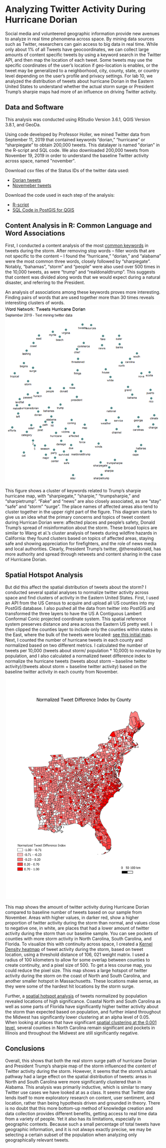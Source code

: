 # Analyzing Twitter Activity During Hurricane Dorian

Social media and volunteered geographic information provide new avenues to analyze in real time phenomena across space. By mining data sources such as Twitter, researchers can gain access to big data in real time. While only about 1% of all Tweets have geocoordinates, we can collect large amounts of content specific tweets by using a keyword search in the Twitter API, and then map the location of each tweet. Some tweets may use the specific coordinates of the user’s location if geo-location is enables, or the tweet may be generalized to a neighborhood, city, county, state, or country level depending on the user’s profile and privacy settings. For lab 10, we analyzed the distribution of tweets about hurricane Dorian in the Eastern United States to understand whether the actual storm surge or President Trump’s sharpie maps had more of an influence on driving Twitter activity. 

## Data and Software
This analysis was conducted using RStudio Version 3.6.1, QGIS Version 3.8.1, and GeoDa. 

Using code developed by Professor Holler, we mined Twitter data from September 11, 2019 that contained keywords “dorian,” “hurricane” or “sharpiegate” to obtain 200,000 tweets. This datalayer is named "dorian" in the R-script and SQL code. We also downloaded 200,000 tweets from November 19, 2019 in order to understand the baseline Twitter activity across space, named "november". 

Download csv files of the Status IDs of the twitter data used:

- [Dorian tweets](dorianData.csv)
- [Novemeber tweets](novemberData.csv)

Download the code used in each step of the analysis:

- [R-script](dorianTwitterScript.R)
- [SQL Code in PostGIS for QGIS](dorain.sql)

## Content Analysis in R: Common Language and Word Associations
First, I conducted a content analysis of the most [common keywords](CountWords.png) in tweets during the storm. After removing stop words – filler words that are not specific to the content – I found the “hurricane,” “dorian,” and “alabama” were the most common three words, closely followed by “sharpiegate”. Notably, “bahamas”, “storm” and “people” were also used over 500 times in the 10,000 tweets, as were “trump” and “realdonaldtrump”. This suggests that content was divided along words that we would expect during a natural disaster, and referring to the President. 

An analysis of associations among these keywords proves more interesting. Finding pairs of words that are used together more than 30 times reveals interesting clusters of words. 
![wordnetwork](wordcloud30.png)

This figure shows a cluster of keywords related to Trump’s sharpie hurricane map, with “sharpiegate,” “sharpie,” “trumpsharpie,” and “sharpietrump”. “Fake” and “news” are also closely associated, as are “stay” “safe” and “storm” “surge”. The place names of affected areas also tend to cluster together in the upper right part of the figure. This diagram starts to give us an idea what the primary concerns and topics of tweet content during Hurrican Dorian were: affected places and people’s safety, Donald Trump’s spread of misinformation about the storm. These broad topics are similar to Wang et al.’s cluster analysis of tweets during wildfire hazards in California: they found clusters based on topics of affected areas, staying safe and showing appreciation for firefighters, and the role of news media and local authorities. Clearly, President Trump’s twitter, @therealdonald, has more authority and spread through retweets and content sharing in the case of Hurricane Dorian.

## Spatial Hotspot Analysis
But did this affect the spatial distribution of tweets about the storm? I conducted several spatial analyses to normalize twitter activity across space and find clusters of activity in the Eastern United States. First, I used an API from the US Census to acquire and upload all US counties into my PostGIS database. I also pushed all the data from twitter into PostGIS and transformed the three layers to have the US A Contiguous Lambert Conformal Conic projected coordinate system. This spatial reference system preserves distance and area across the Eastern US pretty well. I then clipped the counties layer to include only the counties within states in the East, where the bulk of the tweets were located: [see this initial map](hurricanetweetsmap.PNG). Next, I counted the number of hurricane tweets in each county and normalized based on two different metrics. I calculated the number of tweets per 10,000 (tweets about storm/ population * 10,000) to normalize by population, and I also calculated a normalized tweet difference index to normalize the hurricane tweets (tweets about storm – baseline twitter activity)/(tweets about storm + baseline twitter activity) based on the baseline twitter activity in each county from November. 

<p align= "center">
<img src="ndtichloropleth.png" width = "500">
</p>

This map shows the amount of twitter activity during Hurricane Dorian compared to baseline number of tweets based on our sample from November. Areas with higher values, in darker red, show a higher proportion of twitter activity during the storm than normal, and values close to negative one, in white, are places that had a lower amount of twitter activity during the storm than our baseline sample. You can see pockets of counties with more storm activity in North Carolina, South Carolina, and Florida. To visualize this with continuity across space, I created a [Kernel Density heatmap](HeatMap.pdf) of tweet activity during the storm, based on tweet location, using a threshold distance of 106, 021 weight matrix. I used a radius of 100 kilometers to allow for some overlap between counties to create continuity, and a pixel size of 500. To get a less course map, you could reduce the pixel size. This map shows a large hotspot of twitter activity during the storm on the coast of North and South Carolina, and another smaller hotspot in Massachusetts. These locations make sense, as they were some of the hardest hit locations by the storm surge. 

Further, a [spatial hotspot analysis](tweetratesp05.png) of tweets normalized by population revealed locations of high significance. Coastal North and South Carolina as well as some parts of Florida have significantly higher twitter activity about the storm than expected based on population, and further inland throughout the Midwest has significantly lower clustering at an alpha level of 0.05. When looking at places that have significant [spatial clustering at the 0.001 level](tweetratesig.png), several counties in North Carolina remain significant and pockets in Illinois and throughout the Midwest are still significantly negative. 

## Conclusions
Overall, this shows that both the real storm surge path of hurricane Dorian and President Trump’s sharpie map of the storm influenced the content of Twitter activity during the storm. However, it seems that the storm’s actual pathway had a large effect on the spatial distribution of tweets: areas in North and South Carolina were more significantly clustered than in Alabama. This analysis was primarily inductive, which is similar to many Twitter use cases we have looked at as a class. It seems that Twitter data lends itself to more exploratory research on content, user sentiment, and location, rather than being hypothesis driven and grounded in theory. There is no doubt that this more bottom-up method of knowledge creation and data collection provides different benefits, getting access to real time data from a variety of people. Yet it also has its limitations, especially in geographic contexts. Because such a small percentage of total tweets have geographic information, and it is not always exactly precise, we may be selecting a certain subset of the population when analyzing only geographically relevant tweets. 

